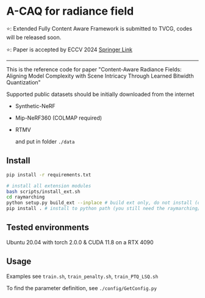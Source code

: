 # A-CAQ for radiance field


⭐: Extended Fully Content Aware Framework is submitted to TVCG, codes will be released soon.

⭐: Paper is accepted by ECCV 2024 [Springer Link](https://link.springer.com/chapter/10.1007/978-3-031-72775-7_14)
***
This is the reference code for paper "Content-Aware Radiance Fields: Aligning Model Complexity with Scene Intricacy Through Learned Bitwidth Quantization" 

Supported public datasets should be initially downloaded from the internet

- Synthetic-NeRF

- Mip-NeRF360 (COLMAP required)

- RTMV
  
  and put in folder `./data`

## Install

```bash
pip install -r requirements.txt

# install all extension modules
bash scripts/install_ext.sh
cd raymarching
python setup.py build_ext --inplace # build ext only, do not install (only can be used in the parent directory)
pip install . # install to python path (you still need the raymarching/ folder, since this only install the built extension.)
```

## Tested environments

Ubuntu 20.04 with torch 2.0.0 & CUDA 11.8 on a RTX 4090

## Usage

Examples see `train.sh`, `train_penalty.sh`, `train_PTQ_LSQ.sh`

To find the parameter definition, see  `./config/GetConfig.py`
